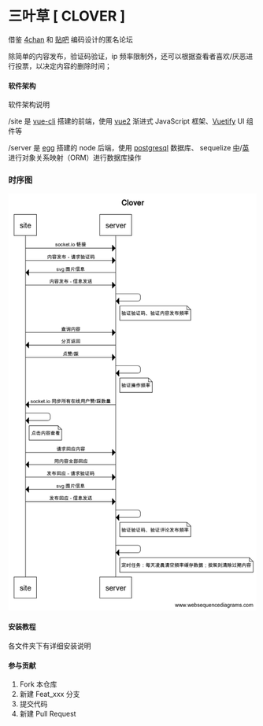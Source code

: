 # 三叶草 [ CLOVER ]

借鉴 [4chan](https://4chan.org/) 和 [贴吧](https://tieba.baidu.com/) 编码设计的匿名论坛

除简单的内容发布，验证码验证，ip 频率限制外，还可以根据查看者喜欢/厌恶进行投票，以决定内容的删除时间；


#### 软件架构
软件架构说明

/site 是 [vue-cli](https://cli.vuejs.org/zh/) 搭建的前端，使用 [vue2](https://cn.vuejs.org/) 渐进式 JavaScript 框架、[Vuetify](https://vuetifyjs.com/zh-Hans/) UI 组件等

/server 是 [egg](https://eggjs.org/zh-cn/) 搭建的 node 后端，使用 [postgresql](https://www.postgresql.org/) 数据库、 sequelize [中](https://www.sequelize.com.cn/)/[英](https://sequelize.org/) 进行对象关系映射（ORM）进行数据库操作

### 时序图

![](/时序图.png)

#### 安装教程

各文件夹下有详细安装说明

#### 参与贡献

1.  Fork 本仓库
2.  新建 Feat_xxx 分支
3.  提交代码
4.  新建 Pull Request